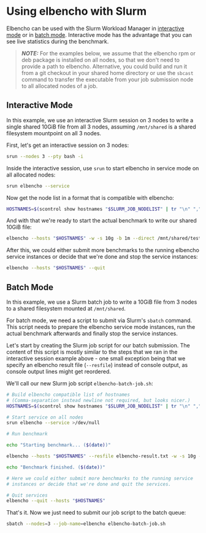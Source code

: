 # Using elbencho with Slurm

Elbencho can be used with the Slurm Workload Manager in [interactive mode](#interactive-mode) or in [batch mode](#batch-mode). Interactive mode has the advantage that you can see live statistics during the benchmark.

> **_NOTE:_** For the examples below, we assume that the elbencho rpm or deb package is installed on all nodes, so that we don't need to provide a path to elbencho. Alternative, you could build and run it from a git checkout in your shared home directory or use the `sbcast` command to transfer the executable from your job submission node to all allocated nodes of a job. 

## Interactive Mode

In this example, we use an interactive Slurm session on 3 nodes to write a single shared 10GiB file from all 3 nodes, assuming `/mnt/shared` is a shared filesystem mountpoint on all 3 nodes.

First, let's get an interactive session on 3 nodes:

```bash
srun --nodes 3 --pty bash -i
```

Inside the interactive session, use  `srun` to start elbencho in service mode on all allocated nodes:

```bash
srun elbencho --service
```

Now get the node list in a format that is compatible with elbencho:

```bash
HOSTNAMES=$(scontrol show hostnames "$SLURM_JOB_NODELIST" | tr "\n" ",")
```

And with that we're ready to start the actual benchmark to write our shared 10GiB file:

```bash
elbencho --hosts "$HOSTNAMES" -w -s 10g -b 1m --direct /mnt/shared/testfile
```

After this, we could either submit more benchmarks to the running elbencho service instances or decide that we're done and stop the service instances:

```bash
elbencho --hosts "$HOSTNAMES" --quit
```

## Batch Mode

In this example, we use a Slurm batch job to write a 10GiB file from 3 nodes to a shared filesystem mounted at `/mnt/shared`.

For batch mode, we need a script to submit via Slurm's `sbatch` command. This script needs to prepare the elbencho service mode instances, run the actual benchmark afterwards and finally stop the service instances.

Let's start by creating the Slurm job script for our batch submission. The content of this script is mostly similar to the steps that we ran in the interactive session example above - one small exception being that we specify an elbencho result file (`--resfile`) instead of console output, as console output lines might get reordered. 

We'll call our new Slurm job script `elbencho-batch-job.sh`:

```bash
# Build elbencho compatible list of hostnames
# (Comma-separation instead newline not required, but looks nicer.)
HOSTNAMES=$(scontrol show hostnames "$SLURM_JOB_NODELIST" | tr "\n" ",")

# Start service on all nodes
srun elbencho --service >/dev/null

# Run benchmark

echo "Starting benchmark... ($(date))"

elbencho --hosts "$HOSTNAMES" --resfile elbencho-result.txt -w -s 10g -b 1m --direct /mnt/shared/testfile >/dev/null

echo "Benchmark finished. ($(date))"

# Here we could either submit more benchmarks to the running service
# instances or decide that we're done and quit the services.

# Quit services
elbencho --quit --hosts "$HOSTNAMES"
```

That's it. Now we just need to submit our job script to the batch queue:

```bash
sbatch --nodes=3 --job-name=elbencho elbencho-batch-job.sh
```

